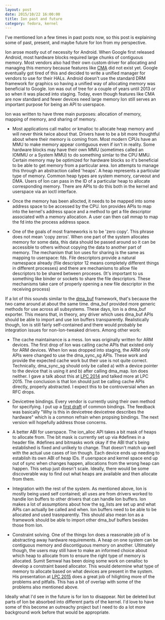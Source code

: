 ```yaml
---
layout: post
date: 2015/10/22 16:00:00
title: Ion past and future
category: fedora, kernel
---
```

I've mentioned Ion a few times in past posts now, so this post
is explaining some of past, present, and maybe future for Ion
from my perspective.

Ion arose mostly
out of necessity for Android. When Google first released Android, most
hardware blocks required large chunks of contiguous memory. Most vendors
also had their own custom driver for allocating and managing this memory
because features like [CMA](https://lwn.net/Articles/486301/) did not
exist yet.
Google eventually got tired of this and decided to write a unified
manager for vendors to use for their HALs. Android doesn't use the standard
DRM framework for graphics so having a unified way of allocating memory
was beneficial to Google. Ion was out of tree for a couple of years until
2013 or so when it was placed into staging. Today, even though features
like CMA are now standard and fewer devices need large memory Ion still
serves an important purpose for being an API to userspace.

Ion was written to have three main purposes: allocation of memory, mapping of
memory, and sharing of memory.

- Most applications call malloc or kmalloc to allocate heap memory
and will never think twice about that. Drivers have to be a bit
more thoughtful about where their memory is coming from. Most modern
CPUs have an MMU to make memory appear contiguous even if isn't in
reality. Some hardware blocks may have their own MMU (sometimes called
an IOMMU or a System MMU) to do something simlar to the CPU MMU.
Certain memory may be optimized for hardware blocks so it's beneficial
to be able to get memory from a particular area. Ion attempts to
manage this through an abstraction called 'heaps'. A heap represents
a particular type of memory. Common heap types are system memory,
carveout and DMA. Users of Ion can pass in the ID of a particular
heap to allocate corresponding memory. There are APIs to do this
both in the kernel and userspace via an ioctl interface. 

- Once the memory has been allocted, it needs to be mapped into some
address space to be accessed by the CPU. Ion provides APIs to map into
the kernel's address space and a method to get a file descriptor
associated with a memory allocation. A user can then call mmap to
map the fd into the process address space.

- One of the goals of most frameworks is to be 'zero copy'. This phrase
does not mean 'copy zeros'. When one part of the system allocates
memory for some data, this data should be passed around so it can
be accessible to others without copying the data to another part of
memory. The mechanism that Ion uses for sharing is the same as
mapping to userspace: fds. File descriptors provide a natural namespace
already (file descriptor 12 means completely different things in
different processes) and there are mechanisms to allow file descriptors
to be shared between proceses. (It's important to us something like
binder or sockets to share the file descriptors. These mechanisms
take care of properly opening a new file descriptor in the receiving
process)

If a lot of this sounds similar to the
[dma_buf](https://git.kernel.org/cgit/linux/kernel/git/torvalds/linux.git/tree/Documentation/dma-buf-sharing.txt)
framework, that's because the two came around at about the same time.
dma_buf provided more generic methods for use across all subsystems. These
days, Ion is a dma_buf exporter. This means that, in theory, any driver
which uses dma_buf APIs should be able to import and use Ion buffers
transparently. Realistically though, Ion is still fairly self-contained
and there would probably be integration issues for non-Ion-tweaked drivers.
Among other work:

- The cache maintainance is a mess. Ion was originally written for
ARM devices. The first drop of Ion was calling cache APIs that
existed only for ARM devices. When Ion was dropped into staging,
the ARM only APIs were changed to use the dma_sync_sg APIs.
These work and provide the expected cache work but their use
is not quite correct. Technically, dma_sync_sg should only
be called a) with a device pointer to the device that is
using it and b) after calling dma_map. Ion does neither. I gave
a talk about this at [LPC 2014](http://www.linuxplumbersconf.net/2014/ocw//system/presentations/2409/original/04%20-%20iondma_foreview_v2.pdf)
and talked more at LPC 2015. The conclusion is
that Ion should just be calling cache APIs directly, properly
abstracted. I expect this to be controversial when an RFC
drops.

- Devicetree bindings. Every vendor is currently using their
own method for specifying. I put up a [first draft](https://lkml.kernel.org/g/1444164433-9107-1-git-send-email-labbott@fedoraproject.org) of common
bindings. The feedback was basically "Why is this in devicetree
devicetree describes the hardware" which is a common refrain
when propsing bindings. The next version will hopefully address
those concerns.

- A better ABI for userspace. The ion_alloc API takes a bit
mask of heaps to allocate from. The bit mask is currently
set up via #defines in a header file. #defines and bitmasks
work okay if the ABI that's being established is fixed and
unlikely to change. That doesn't match up well with the
actual use cases of Ion though. Each device ends up needing
to establish its own ABI of heap IDs. If userspace and
kernel space end up out of sync when changes happen,
allocations from the wrong heap can happen. This setup just
doesn't scale. Ideally, there would be some discoverable
way to find out what heaps are available and then allocate
from them.

- Integration with the rest of the system. As mentioned above,
Ion is mostly being used self contained; all uses are from
drivers worked to handle Ion buffers to other drivers that
can handle Ion buffers. Ion makes a lot of assumptions about
how the sg_lists are set up and what APIs can actually be
called and when. Ion buffers need to be able to be allocated
and used trasnparently. This should also mean Ion as a
framework should be able to import other dma_buf buffers
besides those from Ion.

- Constraint solving. One of the things Ion does a reasonable
job of is abstracting away hardware requirements. A heap on
one system can be contiguous memory and discontiguous
memory on another. Ultimately though, the users may still
have to make an informed choice about which heap to allocate
from to ensure the right type of memory is allocated.
Sumit Semwal has been doing some work on cenalloc to
develop a constraint based allocator. This would determine
what type of memory to allocate based on what devices are
present in the system. His presentation at [LPC 2015](https://linuxplumbersconf.org/2015/ocw//system/presentations/3273/original/Upstreaming%20ION-%20issues%20that%20remain.pdf) does a great job of
hilighting more of the problems and pitfalls. This has
a bit of overlap with some of the problems also mentioned
above. 

Ideally what I'd see in the future is for Ion to disappear. Not be
deleted but parts of Ion be absorbed into different parts of the
kernel. I'd love to have some of this become an outreachy project
but I need to do a lot more background work before that would be
appropriate.  
